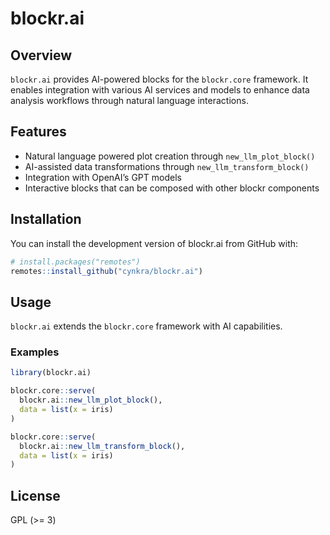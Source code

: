 
<!-- README.md is generated from README.Rmd. Please edit that file -->

# blockr.ai

<!-- badges: start -->
<!-- badges: end -->

## Overview

`blockr.ai` provides AI-powered blocks for the `blockr.core` framework.
It enables integration with various AI services and models to enhance
data analysis workflows through natural language interactions.

## Features

- Natural language powered plot creation through `new_llm_plot_block()`
- AI-assisted data transformations through `new_llm_transform_block()`
- Integration with OpenAI’s GPT models
- Interactive blocks that can be composed with other blockr components

## Installation

You can install the development version of blockr.ai from GitHub with:

``` r
# install.packages("remotes")
remotes::install_github("cynkra/blockr.ai")
```

## Usage

`blockr.ai` extends the `blockr.core` framework with AI capabilities.

### Examples

``` r
library(blockr.ai)

blockr.core::serve(
  blockr.ai::new_llm_plot_block(),
  data = list(x = iris)
)

blockr.core::serve(
  blockr.ai::new_llm_transform_block(),
  data = list(x = iris)
)
```

## License

GPL (\>= 3)
